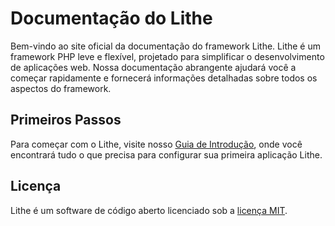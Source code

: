 # Documentação do Lithe

Bem-vindo ao site oficial da documentação do framework Lithe. Lithe é um framework PHP leve e flexível, projetado para simplificar o desenvolvimento de aplicações web. Nossa documentação abrangente ajudará você a começar rapidamente e fornecerá informações detalhadas sobre todos os aspectos do framework.

## Primeiros Passos

Para começar com o Lithe, visite nosso [Guia de Introdução](https://pt-lithecore.vercel.app/docs/get-started/introduction), onde você encontrará tudo o que precisa para configurar sua primeira aplicação Lithe.

## Licença

Lithe é um software de código aberto licenciado sob a [licença MIT](https://opensource.org/licenses/MIT).
